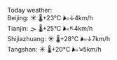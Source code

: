 Today weather:  
Beijing: ☀️   🌡️+23°C 🌬️↓4km/h  
Tianjin: 🌫  🌡️+25°C 🌬️↖4km/h  
Shijiazhuang: ☀️   🌡️+28°C 🌬️↓7km/h  
Tangshan: ☀️   🌡️+20°C 🌬️↘5km/h  
